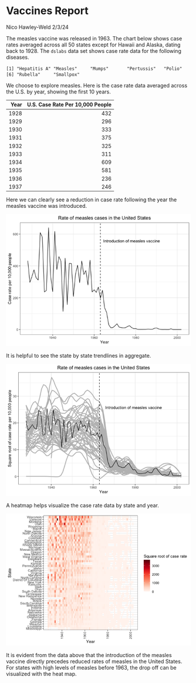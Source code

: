 Vaccines Report
================
Nico Hawley-Weld
2/3/24

The measles vaccine was released in 1963. The chart below shows case
rates averaged across all 50 states except for Hawaii and Alaska, dating
back to 1928. The `dslabs` data set shows case rate data for the
following diseases.

    [1] "Hepatitis A" "Measles"     "Mumps"       "Pertussis"   "Polio"      
    [6] "Rubella"     "Smallpox"   

We choose to explore measles. Here is the case rate data averaged across
the U.S. by year, showing the first 10 years.

| Year | U.S. Case Rate Per 10,000 People |
|-----:|---------------------------------:|
| 1928 |                              432 |
| 1929 |                              296 |
| 1930 |                              333 |
| 1931 |                              375 |
| 1932 |                              325 |
| 1933 |                              311 |
| 1934 |                              609 |
| 1935 |                              581 |
| 1936 |                              236 |
| 1937 |                              246 |

Here we can clearly see a reduction in case rate following the year the
measles vaccine was introduced.

![](report.markdown_github_files/figure-markdown_github/unnamed-chunk-4-1.png)

It is helpful to see the state by state trendlines in aggregate.

![](report.markdown_github_files/figure-markdown_github/unnamed-chunk-5-1.png)

A heatmap helps visualize the case rate data by state and year.

![](report.markdown_github_files/figure-markdown_github/unnamed-chunk-6-1.png)

It is evident from the data above that the introduction of the measles
vaccine directly precedes reduced rates of measles in the United States.
For states with high levels of measles before 1963, the drop off can be
visualized with the heat map.
